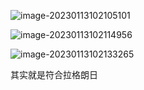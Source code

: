 ![image-20230113102105101](C:\Users\离歌\AppData\Roaming\Typora\typora-user-images\image-20230113102105101.png)

![image-20230113102114956](C:\Users\离歌\AppData\Roaming\Typora\typora-user-images\image-20230113102114956.png)

![image-20230113102133265](C:\Users\离歌\AppData\Roaming\Typora\typora-user-images\image-20230113102133265.png)

其实就是符合拉格朗日